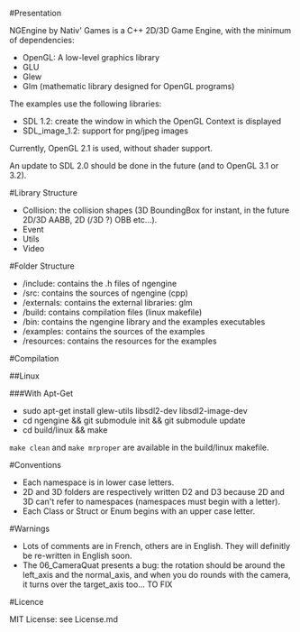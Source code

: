 #Presentation

NGEngine by Nativ' Games is a C++ 2D/3D Game Engine, with the minimum of dependencies:
- OpenGL: A low-level graphics library
- GLU
- Glew
- Glm (mathematic library designed for OpenGL programs)

The examples use the following libraries:
- SDL 1.2: create the window in which the OpenGL Context is displayed
- SDL_image_1.2: support for png/jpeg images

Currently, OpenGL 2.1 is used, without shader support.

An update to SDL 2.0 should be done in the future (and to OpenGL 3.1 or 3.2).

#Library Structure

- Collision: the collision shapes (3D BoundingBox for instant, in the future 2D/3D AABB, 2D (/3D ?) OBB etc...).
- Event
- Utils
- Video

#Folder Structure

- /include: contains the .h files of ngengine
- /src: contains the sources of ngengine (cpp)
- /externals: contains the external libraries: glm
- /build: contains compilation files (linux makefile)
- /bin: contains the ngengine library and the examples executables
- /examples: contains the sources of the examples
- /resources: contains the resources for the examples

#Compilation

##Linux

###With Apt-Get

- sudo apt-get install glew-utils libsdl2-dev libsdl2-image-dev
- cd ngengine && git submodule init && git submodule update
- cd build/linux && make

`make clean` and `make mrproper` are available in the build/linux makefile.

#Conventions

- Each namespace is in lower case letters.
- 2D and 3D folders are respectively written D2 and D3 because 2D and 3D can't refer to namespaces (namespaces must begin with a letter). 
- Each Class or Struct or Enum begins with an upper case letter.

#Warnings

- Lots of comments are in French, others are in English. They will definitly be re-written in English soon.
- The 06_CameraQuat presents a bug: the rotation should be around the left\_axis and the normal\_axis, and when you do rounds with the camera, it turns over the target\_axis too... TO FIX

#Licence

MIT License: see License.md
